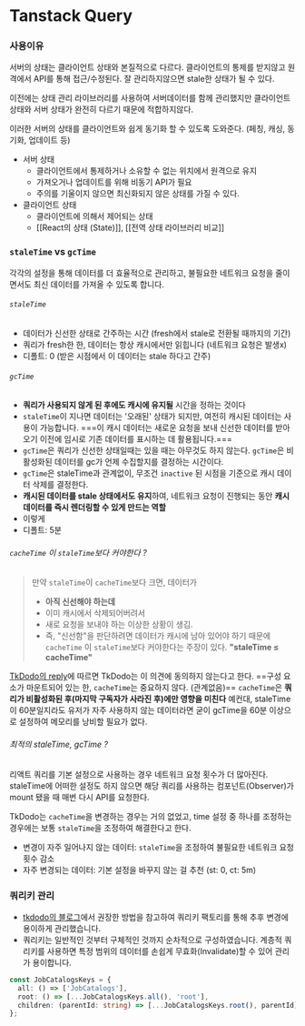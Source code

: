 # Tanstack Query
### 사용이유
서버의 상태는 클라이언트 상태와 본질적으로 다르다. 클라이언트의 통제를 받지않고 원격에서 API를 통해 접근/수정된다. 잘 관리하지않으면 stale한 상태가 될 수 있다. 

이전에는 상태 관리 라이브러리를 사용하여  서버데이터를 함께 관리했지만 클라이언트 상태와 서버 상태가 완전히 다르기 때문에 적합하지않다.

이러한 서버의 상태를 클라이언트와 쉽게 동기화 할 수 있도록 도와준다. (페칭, 캐싱, 동기화, 업데이트 등) 

- 서버 상태
    - 클라이언트에서 통제하거나 소유할 수 없는 위치에서 원격으로 유지
    - 가져오거나 업데이트를 위해 비동기 API가 필요
    - 주의를 기울이지 않으면 최신화되지 않은 상태를 가질 수 있다.
- 클라이언트 상태
	- 클라이언트에 의해서 제어되는 상태
	- [[React의 상태 (State)]], [[전역 상태 라이브러리 비교]]

### `staleTime` vs `gcTime`

각각의 설정을 통해 데이터를 더 효율적으로 관리하고, 불필요한 네트워크 요청을 줄이면서도 최신 데이터를 가져올 수 있도록 합니다.
###### `staleTime`
- 데이터가 신선한 상태로 간주하는 시간 (fresh에서 stale로 전환될 때까지의 기간)
- 쿼리가 fresh한 한, 데이터는 항상 캐시에서만 읽힙니다 (네트워크 요청은 발생x)
- 디폴트: 0 (받은 시점에서 이 데이터는 stale 하다고 간주)
###### `gcTime`
- **쿼리가 사용되지 않게 된 후에도 캐시에 유지될** 시간을 정하는 것이다
- `staleTime`이 지나면 데이터는 '오래된' 상태가 되지만, 여전히 캐시된 데이터는 사용이 가능합니다. ===이 캐시 데이터는 새로운 요청을 보내 신선한 데이터를 받아오기 이전에 임시로 기존 데이터를 표시하는 데 활용됩니다.===
- `gcTime`은 쿼리가 신선한 상태일때는 있을 때는 아무것도 하지 않는다. `gcTime`은 비활성화된 데이터를 gc가 언제 수집할지를 결정하는 시간이다.
- `gcTime`은 staleTime과 관계없이, 무조건 `inactive` 된 시점을 기준으로 캐시 데이터 삭제를 결정한다.
- **캐시된 데이터를 stale 상태에서도 유지**하여, 네트워크 요청이 진행되는 동안 **캐시 데이터를 즉시 렌더링할 수 있게 만드는 역할**
- 이렇게 
- 디폴트: 5분
###### `cacheTime` 이 `staleTime`보다 커야한다 ?  

> 만약 `staleTime`이 `cacheTime`보다 크면, 데이터가 
> - **아직 신선해야 하는데**
> - 이미 캐시에서 삭제되어버려서
> - 새로 요청을 보내야 하는 이상한 상황이 생김.
> - 즉, "신선함"을 판단하려면 데이터가 캐시에 남아 있어야 하기 때문에 `cacheTime` 이 `staleTime`보다 커야한다는 주장이 있다. **"staleTime ≤ cacheTime"**

[TkDodo의 reply](https://github.com/TanStack/query/discussions/1685#discussioncomment-1876723)에 따르면 TkDodo는 이 의견에 동의하지 않는다고 한다. ==구성 요소가 마운트되어 있는 한, `cacheTime`는 중요하지 않다. (관계없음)== `cacheTime`은 **쿼리가 비활성화된 후(마지막 구독자가 사라진 후)에만 영향을 미친다**
예컨대, staleTime이 60분일지라도 유저가 자주 사용하지 않는 데이터라면 굳이 gcTime을 60분 이상으로 설정하여 메모리를 낭비할 필요가 없다. 

###### 최적의 staleTime, gcTime ?
리액트 쿼리를 기본 설정으로 사용하는 경우 네트워크 요청 횟수가 더 많아진다. staleTime에 어떠한 설정도 하지 않으면 해당 쿼리를 사용하는 컴포넌트(Observer)가 mount 됐을 때 매번 다시 API를 요청한다.

TkDodo는 `cacheTime`을 변경하는 경우는 거의 없었고, time 설정 중 하나를 조정하는 경우에는 보통 `staleTime`을 조정하여 해결한다고 한다.

- 변경이 자주 일어나지 않는 데이터: `staleTime`을 조정하여 불필요한 네트워크 요청 횟수 감소
- 자주 변경되는 데이터: 기본 설정을 바꾸지 않는 걸 추천 (st: 0, ct: 5m)

### 쿼리키 관리
- [tkdodo의 블로그](https://tkdodo.eu/blog/effective-react-query-keys)에서 권장한 방법을 참고하여 쿼리키 팩토리를 통해 추후 변경에 용이하게 관리했습니다.
- 쿼리키는 일반적인 것부터 구체적인 것까지 순차적으로 구성하였습니다. 계층적 쿼리키를 사용하면 특정 범위의 데이터를 손쉽게 무효화(Invalidate)할 수 있어 관리가 용이합니다.

```typescript
const JobCatalogsKeys = {
  all: () => ['JobCatalogs'],
  root: () => [...JobCatalogsKeys.all(), 'root'],
  children: (parentId: string) => [...JobCatalogsKeys.root(), parentId],
};
```